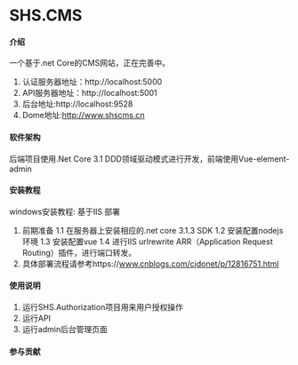 # SHS.CMS

#### 介绍
一个基于.net Core的CMS网站，正在完善中。
1. 认证服务器地址：http://localhost:5000
2. API服务器地址：http://localhost:5001
3. 后台地址:http://localhost:9528
4. Dome地址:http://www.shscms.cn

#### 软件架构
后端项目使用.Net Core 3.1 DDD领域驱动模式进行开发，前端使用Vue-element-admin


#### 安装教程
windows安装教程:
基于IIS 部署
1. 前期准备
	1.1 在服务器上安装相应的.net core 3.1.3 SDK
	1.2 安装配置nodejs环境
	1.3 安装配置vue
	1.4 进行IIS urlrewrite ARR（Application Request Routing）插件，进行端口转发。
2. 具体部署流程请参考https://www.cnblogs.com/cjdonet/p/12816751.html
#### 使用说明

1. 运行SHS.Authorization项目用来用户授权操作
2. 运行API
3. 运行admin后台管理页面

#### 参与贡献
